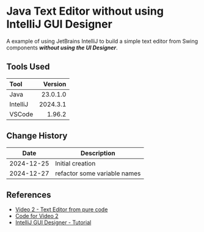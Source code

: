 # Java Text Editor without using IntelliJ GUI Designer

A example of using JetBrains IntelliJ to build a simple text editor from Swing components _**without using the UI Designer**_.

## Tools Used

| Tool     |  Version |
|:---------|---------:|
| Java     | 23.0.1.0 |
| IntelliJ | 2024.3.1 |
| VSCode   |   1.96.2 |

## Change History

| Date       | Description                  |
|------------|------------------------------|
| 2024-12-25 | Initial creation             |
| 2024-12-27 | refactor some variable names |

## References

* [Video 2 - Text Editor from pure code](https://www.youtube.com/watch?v=GNhXvXXogeY)
* [Code for Video 2](https://docs.google.com/document/d/e/2PACX-1vTfOjBp7UUXIWb74ILu8vUGG6jZLfgZwGzLWLDBmY8yyhzA3K2F4sb6f813dbisWl2-ZrwHaSgbsuQN/pub)
* [IntelliJ GUI Designer - Tutorial](https://www.jetbrains.com/help/idea/design-gui-using-swing.html)
